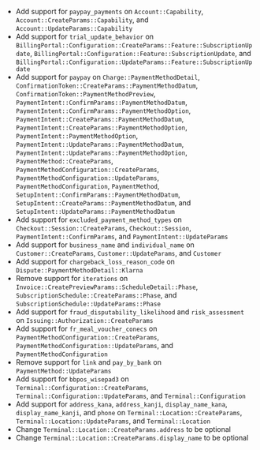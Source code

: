* Add support for `paypay_payments` on `Account::Capability`, `Account::CreateParams::Capability`, and `Account::UpdateParams::Capability`
* Add support for `trial_update_behavior` on `BillingPortal::Configuration::CreateParams::Feature::SubscriptionUpdate`, `BillingPortal::Configuration::Feature::SubscriptionUpdate`, and `BillingPortal::Configuration::UpdateParams::Feature::SubscriptionUpdate`
* Add support for `paypay` on `Charge::PaymentMethodDetail`, `ConfirmationToken::CreateParams::PaymentMethodDatum`, `ConfirmationToken::PaymentMethodPreview`, `PaymentIntent::ConfirmParams::PaymentMethodDatum`, `PaymentIntent::ConfirmParams::PaymentMethodOption`, `PaymentIntent::CreateParams::PaymentMethodDatum`, `PaymentIntent::CreateParams::PaymentMethodOption`, `PaymentIntent::PaymentMethodOption`, `PaymentIntent::UpdateParams::PaymentMethodDatum`, `PaymentIntent::UpdateParams::PaymentMethodOption`, `PaymentMethod::CreateParams`, `PaymentMethodConfiguration::CreateParams`, `PaymentMethodConfiguration::UpdateParams`, `PaymentMethodConfiguration`, `PaymentMethod`, `SetupIntent::ConfirmParams::PaymentMethodDatum`, `SetupIntent::CreateParams::PaymentMethodDatum`, and `SetupIntent::UpdateParams::PaymentMethodDatum`
* Add support for `excluded_payment_method_types` on `Checkout::Session::CreateParams`, `Checkout::Session`, `PaymentIntent::ConfirmParams`, and `PaymentIntent::UpdateParams`
* Add support for `business_name` and `individual_name` on `Customer::CreateParams`, `Customer::UpdateParams`, and `Customer`
* Add support for `chargeback_loss_reason_code` on `Dispute::PaymentMethodDetail::Klarna`
* Remove support for `iterations` on `Invoice::CreatePreviewParams::ScheduleDetail::Phase`, `SubscriptionSchedule::CreateParams::Phase`, and `SubscriptionSchedule::UpdateParams::Phase`
* Add support for `fraud_disputability_likelihood` and `risk_assessment` on `Issuing::Authorization::CreateParams`
* Add support for `fr_meal_voucher_conecs` on `PaymentMethodConfiguration::CreateParams`, `PaymentMethodConfiguration::UpdateParams`, and `PaymentMethodConfiguration`
* Remove support for `link` and `pay_by_bank` on `PaymentMethod::UpdateParams`
* Add support for `bbpos_wisepad3` on `Terminal::Configuration::CreateParams`, `Terminal::Configuration::UpdateParams`, and `Terminal::Configuration`
* Add support for `address_kana`, `address_kanji`, `display_name_kana`, `display_name_kanji`, and `phone` on `Terminal::Location::CreateParams`, `Terminal::Location::UpdateParams`, and `Terminal::Location`
* Change `Terminal::Location::CreateParams.address` to be optional
* Change `Terminal::Location::CreateParams.display_name` to be optional